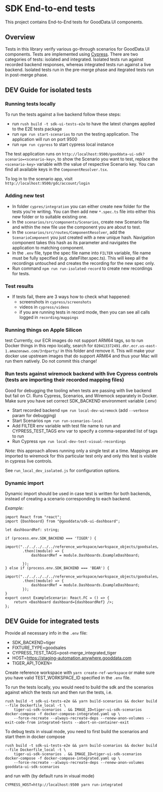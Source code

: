 # SDK End-to-end tests

This project contains End-to-End tests for GoodData.UI components.

## Overview

Tests in this library verify various go-through scenarios for GoodData.UI components. Tests are implemented using [Cypress](https://www.cypress.io/).
There are two categories of tests: isolated and integrated. Isolated tests run against recorded backend responses, whereas integrated tests
run against a live backend. Isolated tests run in the pre-merge phase and itegrated tests run in post-merge phase.

## DEV Guide for isolated tests

### Running tests locally

To run the tests against a live backend follow these steps:

-   run `rush build -t sdk-ui-tests-e2e` to have the latest changes applied to the E2E tests package
-   run `npm run start-scenarios` to run the testing application. The application will run on port 9500
-   run `npm run cypress` to start cypress local instance

The test application runs on `http://localhost:9500/gooddata-ui-sdk?scenario=<scenario-key>`, to show the Scenario you want to test, replace the `<scenario-key>` variable
with the value of respective Scenario key. You can find all available keys in the `ComponentResolver.tsx`.

To log in to the scenario app, visit `http://localhost:9500/gdc/account/login`

### Adding new test

-   In folder `cypres/integration` you can either create new folder for the tests you're writing. You can then add new `*.spec.ts` file into either this new folder or to suitable existing one.
-   In the `scenarios/src/components/Scenarios`, create new Scenario file and within the new file use the component you are about to test.
-   In the `scenarios/src/routes/ComponentResolver`, add the `ScenarioComponent` you just created with a new unique hash. Navigation component takes this hash as its parameter and navigates the application to matching component.
-   In the `.env` file, type the spec file name into `FILTER` variable, file name must be fully specified (e.g. dateFilter.spec.ts). This will keep all the recordings untouched and creates the recording for the new spec only.
-   Run command `npm run run-isolated-record` to create new recordings for tests.

### Test results

-   If tests fail, there are 3 ways how to check what happened:
    -   screenshots in `cypress/screenshots`
    -   videos in `cypress/videos`
    -   if you are running tests in record mode, then you can see all calls logged in `recording/mappings`

### Running things on Apple Silicon

test
Currently, our ECR images do not support ARM64 tags, so to run Docker things in this repo locally, search for
`020413372491.dkr.ecr.us-east-1.amazonaws.com/3rdparty/` in this folder and remove it.
This will make your docker use upstream images that do support ARM64 and thus your Mac will run them natively.
Do not commit this change!

### Run tests against wiremock backend with live Cypress controls (tests are importing their recorded mapping files)

Good for debugging the tooling when tests are passing with live backend but fail on CI.
Runs Cypress, Scenarios, and Wiremock separately in Docker.
Make sure you have set correct SDK_BACKEND environment variable (.env)

-   Start recorded backend `npm run local-dev-wiremock` (add `--verbose` param for debugging)
-   Start Scenarios `npm run run-scenarios-local`
-   Add FILTER env variable with test file name to run and CYPRESS_TEST_TAGS env var to specify a comma-separated list of tags to run
-   Run Cypress `npm run local-dev-test-visual-recordings`

_Note:_ this approach allows running only a single test at a time.
Mappings are imported to wiremock for this particular test only and only this test is visible in cypress live controls.

See `run_local_dev_isolated.js` for configuration options.

### Dynamic import

Dynamic import should be used in case test is written for both backends, instead of creating a scenario corresponding to each backend.

_Example:_

```
import React from "react";
import {Dashboard} from "@gooddata/sdk-ui-dashboard";

let dashboardRef: string;

if (process.env.SDK_BACKEND === 'TIGER') {
    import("../../../../../reference_workspace/workspace_objects/goodsales/current_reference_workspace_objects_tiger")
        .then((module) => {
            dashboardRef = module.Dashboards.ExampleDashboard;

        });
} else if (process.env.SDK_BACKEND === 'BEAR') {
    import("../../../../../reference_workspace/workspace_objects/goodsales/current_reference_workspace_objects_bear")
        .then((module) => {
            dashboardRef = module.Dashboards.ExampleDashboard;
        });
}
export const ExampleScenario: React.FC = () => {
    return <Dashboard dashboard={dashboardRef} />;
};
```

## DEV Guide for integrated tests

Provide all necessary info in the `.env` file:

-   SDK_BACKEND=tiger
-   FIXTURE_TYPE=goodsales
-   CYPRESS_TEST_TAGS=post-merge_integrated_tiger
-   HOST=https://staging-automation.anywhere.gooddata.com
-   TIGER_API_TOKEN=

Create reference workspace with `yarn create-ref-workspace` or make sure you have valid TEST_WORKSPACE_ID specified in the `.env` file.

To run the tests locally, you would need to build the sdk and the scenarios against which the tests run and then run the tests, i.e.

```
rush build -t sdk-ui-tests-e2e && yarn build-scenarios && docker build --file Dockerfile_local -t \
    tiger-ui-sdk-scenarios . && IMAGE_ID=tiger-ui-sdk-scenarios docker-compose -f docker-compose-integrated.yaml up \
    --force-recreate --always-recreate-deps --renew-anon-volumes --exit-code-from integrated-tests --abort-on-container-exit
```

To debug tests in visual mode, you need to first build the scenarios and start them in docker compose

```
rush build -t sdk-ui-tests-e2e && yarn build-scenarios && docker build --file Dockerfile_local -t \
    tiger-ui-sdk-scenarios . && IMAGE_ID=tiger-ui-sdk-scenarios docker-compose -f docker-compose-integrated.yaml up \
    --force-recreate --always-recreate-deps --renew-anon-volumes gooddata-ui-sdk-scenarios
```

and run with (by default runs in visual mode)

```
CYPRESS_HOST=http://localhost:9500 yarn run-integrated
```
